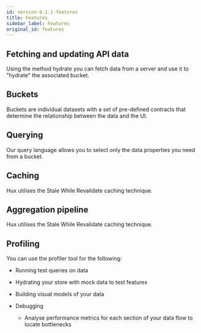 ```yaml
---
id: version-0.1.1-features
title: Features
sidebar_label: Features
original_id: features
---
```


## Fetching and updating API data
Using the method hydrate you can fetch data from a server and use it to "hydrate" the associated bucket.

## Buckets
Buckets are individual datasets with a set of pre-defined contracts that determine the relationship between the data and the UI.

## Querying
Our query language allows you to select only the data properties you need from a bucket.

## Caching
Hux utilises the Stale While Revalidate caching technique.

## Aggregation pipeline
Hux utilises the Stale While Revalidate caching technique.


## Profiling
You can use the profiler tool for the following:
* Running test queries on data

* Hydrating your store with mock data to test features

* Building visual models of your data

* Debugging
  * Analyse performance metrics for each section of your data flow to locate bottlenecks
